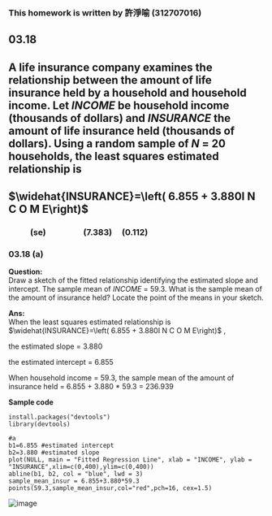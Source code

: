 ### This homework is written by 許淨喻 (312707016)
## 03.18
## A life insurance company examines the relationship between the amount of life insurance held by a household and household income. Let $INCOME$ be household income (thousands of dollars) and $INSURANCE$ the amount of life insurance held (thousands of dollars). Using a random sample of $N$ = 20 households, the least squares estimated relationship is
## $\widehat{INSURANCE}=\left( 6.855 + 3.880I N C O M E\right)$
### &nbsp; &nbsp; &nbsp; &nbsp; &nbsp; &nbsp;(se)&nbsp; &nbsp; &nbsp; &nbsp; &nbsp; &nbsp; &nbsp; &nbsp; &nbsp; &nbsp;(7.383) &nbsp; &nbsp; (0.112)

### 03.18 (a)
**Question:**\
Draw a sketch of the fitted relationship identifying the estimated slope and intercept. The sample mean of $INCOME$ = 59.3. What is the sample mean of the amount of insurance held? Locate the point of the means in your sketch.

**Ans:**\
When the least squares estimated relationship is $\widehat{INSURANCE}=\left( 6.855 + 3.880I N C O M E\right)$ , 

the estimated slope = 3.880

the estimated intercept = 6.855

When household income = 59.3, the sample mean of the amount of insurance held = 6.855 + 3.880 * 59.3 = 236.939



**Sample code**
```
install.packages("devtools")
library(devtools)

#a
b1=6.855 #estimated intercept
b2=3.880 #estimated slope
plot(NULL, main = "Fitted Regression Line", xlab = "INCOME", ylab = "INSURANCE",xlim=c(0,400),ylim=c(0,400))
abline(b1, b2, col = "blue", lwd = 3)
sample_mean_insur = 6.855+3.880*59.3
points(59.3,sample_mean_insur,col="red",pch=16, cex=1.5)
```
![image](https://github.com/HWTeng-Course/202402-Financial-Econometrics/assets/71587037/31a86e8d-c1ea-4014-b846-c9987f30ee33)

